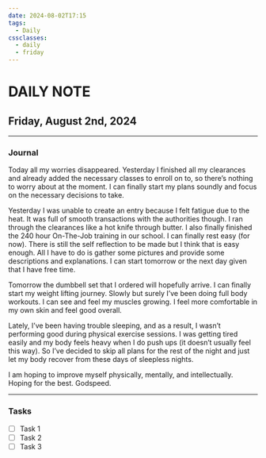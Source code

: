 ```yaml
---
date: 2024-08-02T17:15
tags:
  - Daily
cssclasses:
  - daily
  - friday
---
```

# DAILY NOTE
## Friday, August 2nd, 2024
***
### Journal
Today all my worries disappeared. Yesterday I finished all my clearances and already added the necessary classes to enroll on to, so there’s nothing to worry about at the moment. I can finally start my plans soundly and focus on the necessary decisions to take. 

Yesterday I was unable to create an entry because I felt fatigue due to the heat. It was full of smooth transactions with the authorities though. I ran through the clearances like a hot knife through butter. I also finally finished the 240 hour On-The-Job training in our school. I can finally rest easy (for now). There is still the self reflection to be made but I think that is easy enough. All I have to do is gather some pictures and provide some descriptions and explanations. I can start tomorrow or the next day given that I have free time.

Tomorrow the dumbbell set that I ordered will hopefully arrive. I can finally start my weight lifting journey. Slowly but surely I’ve been doing full body workouts. I can see and feel my muscles growing. I feel more comfortable in my own skin and feel good overall.

Lately, I’ve been having trouble sleeping, and as a result, I wasn’t performing good during physical exercise sessions. I was getting tired easily and my body feels heavy when I do push ups (it doesn’t usually feel this way). So I’ve decided to skip all plans for the rest of the night and just let my body recover from these days of sleepless nights.

I am hoping to improve myself physically, mentally, and intellectually. Hoping for the best. Godspeed.
***
### Tasks
- [ ] Task 1
- [ ] Task 2
- [ ] Task 3